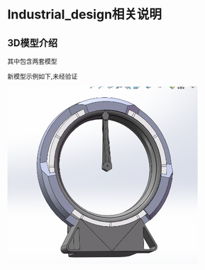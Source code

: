 # Industrial_design相关说明

## 3D模型介绍

其中包含两套模型

新模型示例如下,未经验证

<img src="../01figures/pic3.png" height="400" />